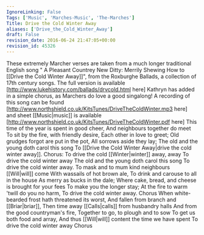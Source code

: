 ```yaml
---
IgnoreLinking: False
Tags: ['Music', 'Marches-Music', 'The-Marches']
Title: Drive the Cold Winter Away
aliases: ['Drive_the_Cold_Winter_Away']
draft: False
revision_date: 2016-06-24 21:47:05+00:00
revision_id: 45326
---
```


These extremely Marcher verses are taken from a much longer traditional English song " A Pleasant Countrey New Ditty: Merrily Shewing How to [[Drive the Cold Winter Away]]", from the Roxburghe Ballads,  a collection of 17th century songs. The full version is available [http://www.lukehistory.com/ballads/drvcold.html here]  Kathryn has added in a simple chorus, as Marchers do love a good singalong!
A recording of this song can be found [http://www.northshield.co.uk/KitsTunes/DriveTheColdWinter.mp3 here] and sheet [[Music|music]] is available [http://www.northshield.co.uk/KitsTunes/DriveTheColdWinter.pdf here]
This time of the year is spent in good cheer,
And neighbours together do meet 
To sit by the fire, with friendly desire, 
Each other in love to greet; 
Old grudges forgot are put in the pot, 
All sorrows aside they lay; 
The old and the young doth carol this song 
To [[Drive the Cold Winter Away|drive the cold winter away]].
Chorus: 
To drive the cold [[Winter|winter]] away, away 
To drive the cold winter away 
The old and the young doth carol this song 
To drive the cold winter away.
To mask and to mum kind neighbours [[Will|will]] come 
With wassails of hot brown ale, 
To drink and carouse to all in the house 
As merry as bucks in the dale; 
Where cake, bread, and cheese is brought for your fees 
To make you the longer stay; 
At the fire to warm 'twill do you no harm, 
To drive the cold winter away.
Chorus
When white-bearded frost hath threatened its worst, 
And fallen from branch and [[Briar|briar]], 
Then time away [[Calls|calls]] from husbandry halls 
And from the good countryman's fire, 
Together to go, to plough and to sow 
To get us both food and array, 
And thus [[Will|will]] content the time we have spent 
To drive the cold winter away
Chorus
